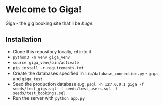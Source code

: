# Welcome to Giga!

Giga - the gig booking site that'll be _huge_.

## Installation

* Clone this repository locally, `cd` into it
* `python3 -m venv giga_venv`
* `source giga_venv/bin/activate`
* `pip install -r requirements.txt`
* Create the databases specified in `lib/database_connection.py` - `giga` and `giga_test`
* Seed the production database e.g. `psql -h 127.0.0.1 giga -f seeds/test_gigs.sql -f seeds/test_users.sql -f seeds/test_bookings.sql`
* Run the server with `python app.py`
